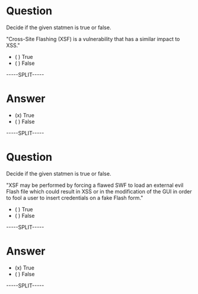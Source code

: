 
# Question

Decide if the given statmen is true or false.

"Cross-Site Flashing (XSF) is a vulnerability that has a similar impact to XSS."

* ( ) True
* ( ) False

-----SPLIT-----

# Answer

* (x) True
* ( ) False

-----SPLIT-----


# Question

Decide if the given statmen is true or false.

"XSF may be performed by forcing a flawed SWF to load an external evil Flash file which could result in XSS or in the modification of the GUI in order to fool a user to insert credentials on a fake Flash form."

* ( ) True
* ( ) False

-----SPLIT-----

# Answer

* (x) True
* ( ) False

-----SPLIT-----

